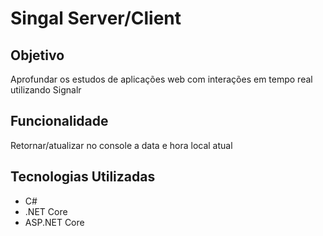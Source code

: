 # Singal Server/Client

## Objetivo

<p>Aprofundar os estudos de aplicações web com interações em tempo real utilizando Signalr</p>

## Funcionalidade

<p>Retornar/atualizar no console a data e hora local atual</p>

## Tecnologias Utilizadas

<ul>
    <li>C#</li>
    <li>.NET Core</li>
    <li>ASP.NET Core</li>
</ul>